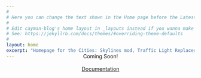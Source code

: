 ```yaml
---
#
# Here you can change the text shown in the Home page before the Latest Posts section.
#
# Edit cayman-blog's home layout in _layouts instead if you wanna make some changes
# See: https://jekyllrb.com/docs/themes/#overriding-theme-defaults
#
layout: home
excerpt: "Homepage for the Cities: Skylines mod, Traffic Light Replacer | View Documentation"
---
```


<center style="margin-top:-30px">

Coming Soon!
<br>
<br>
<a href="/documentation" class="btn">Documentation</a>



</center>

